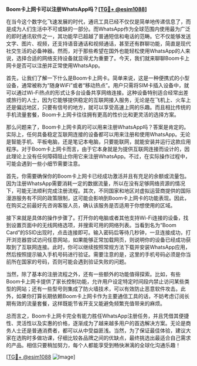 **Boom卡上网卡可以注册WhatsApp吗？[[TG💪+ @esim1088](https://t.me/s/esim1088)]**

在当今这个数字化飞速发展的时代，通讯工具已经不仅仅是简单地传递信息了，而是成为人们生活中不可或缺的一部分。而WhatsApp作为全球范围内使用最为广泛的即时通讯软件之一，其功能早已超越了普通短信和电话的范畴。它不仅能够发送文字、图片、视频，还支持语音通话和视频通话，甚至还有群聊功能，简直是现代社交生活的必备神器。然而，对于那些希望在国外也能轻松使用WhatsApp的人来说，选择合适的网络支持设备就显得尤为重要了。今天，我们就来聊聊Boom卡上网卡是否可以注册并正常使用WhatsApp。

首先，让我们了解一下什么是Boom卡上网卡。简单来说，这是一种便携式的小型设备，通常被称为“随身WiFi”或者“移动热点”。用户只需将SIM卡插入设备中，就可以通过Wi-Fi热点的形式让多台设备共享网络连接。这种设备特别适合经常出差或旅行的人士，因为它能够提供稳定的互联网接入服务，无论是在飞机上、火车上还是偏远地区，只要有信号的地方，就可以享受高速上网的乐趣。而且相比传统的手机流量套餐，Boom卡上网卡往往拥有更高的性价比和更灵活的选择方案。

那么问题来了，Boom卡上网卡真的可以用来注册WhatsApp吗？答案是肯定的。实际上，任何具备稳定互联网连接的设备都可以用来注册和使用WhatsApp。无论是智能手机、平板电脑，还是笔记本电脑，只要能联网，就能安装并运行这款应用程序。对于Boom卡上网卡而言，由于它本身就是为提供互联网连接而设计的，因此理论上没有任何障碍阻止你用它来注册WhatsApp。不过，在实际操作过程中，可能会遇到一些小细节需要注意。

首先，你需要确保你的Boom卡上网卡已经成功激活并且有充足的余额或流量包。因为注册WhatsApp需要消耗一定的数据流量，所以在没有足够网络资源的情况下，可能无法顺利完成注册流程。其次，不同国家和地区对虚拟运营商提供的国际漫游服务有不同的政策限制，这可能会影响到Boom卡上网卡的功能表现。因此，在购买之前最好先咨询客服人员，确认该服务是否适用于你想使用的区域。

接下来就是具体的操作步骤了。打开你的电脑或者其他支持Wi-Fi连接的设备，找到设置页面中的无线网络选项，并搜索可用的网络列表。当看到名为“Boom Card”的SSID出现时，点击连接即可。输入密码后等待几秒钟，一旦连接成功，打开浏览器尝试访问任意网站，如果能够正常加载网页，则说明你的设备已经成功获取到了互联网连接。此时，你可以继续按照常规方法下载并安装WhatsApp应用，然后按照提示输入手机号码进行验证。需要注意的是，这里的手机号码必须是你当前所在国家的号码，否则可能会遇到验证失败的问题。

当然，除了基本的注册流程之外，还有一些额外的功能值得探索。比如，有些Boom卡上网卡提供了家长控制功能，允许用户设定特定时间段内禁止访问某些类型的网站；还有一些型号则集成了防火墙技术，可以有效防止恶意软件攻击。此外，如果你打算长期依赖Boom卡上网卡作为主要通信工具的话，不妨考虑订阅长期有效的流量套餐，这样既能节省开支又能避免频繁充值带来的麻烦。

总而言之，Boom卡上网卡完全有能力胜任WhatsApp注册任务，并且凭借其便捷性、灵活性以及实惠的价格，逐渐成为了越来越多用户的首选解决方案。无论是商务人士还是普通消费者，都可以从中受益匪浅。当然，为了保证最佳体验，建议大家在选购时多做功课，仔细比较各品牌之间的优缺点，最终挑选出最适合自己需求的产品。相信只要稍加努力，每个人都能享受到畅快淋漓的全球化沟通乐趣！

[[TG💪+ @esim1088](https://t.me/s/esim1088) ![Image](https://i.postimg.cc/4NQfJmqS/Snipaste-2025-05-13-00-14-12.png)]
